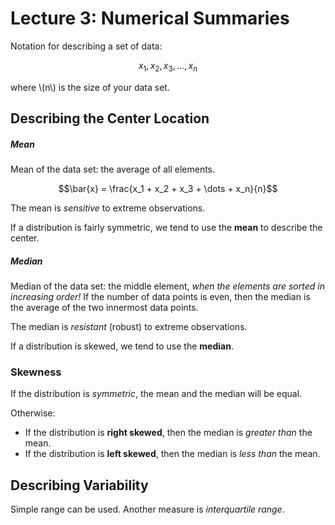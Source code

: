 # Lecture 3: Numerical Summaries

 Notation for describing a set of data:
 
 $$x_1, x_2, x_3, \dots, x_n$$
 
 where \\(n\\) is the size of your data set.
 
 ## Describing the Center Location
 
 ##### Mean
 
Mean of the data set: the average of all elements.

$$\bar{x} = \frac{x_1 + x_2 + x_3 + \dots + x_n}{n}$$

The mean is *sensitive* to extreme observations.

If a distribution is fairly symmetric, we tend to use the **mean** to describe the center.

##### Median

Median of the data set: the middle element, *when the elements are sorted in increasing order!* If the number of data points is even, then the median is the average of the two innermost data points.

The median is *resistant* (robust) to extreme observations.

If a distribution is skewed, we tend to use the **median**.
 
### Skewness

If the distribution is *symmetric*, the mean and the median will be equal.

Otherwise:
* If the distribution is **right skewed**, then the median is *greater than* the mean.
* If the distribution is **left skewed**, then the median is *less than* the mean.

## Describing Variability

Simple range can be used. Another measure is *interquartile range*.

